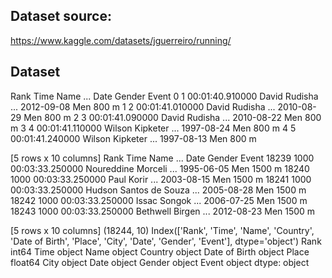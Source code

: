 ## Dataset source:
https://www.kaggle.com/datasets/jguerreiro/running/
## Dataset
   Rank             Time             Name  ...        Date Gender  Event
0     1  00:01:40.910000    David Rudisha  ...  2012-09-08    Men  800 m
1     2  00:01:41.010000    David Rudisha  ...  2010-08-29    Men  800 m
2     3  00:01:41.090000    David Rudisha  ...  2010-08-22    Men  800 m
3     4  00:01:41.110000  Wilson Kipketer  ...  1997-08-24    Men  800 m
4     5  00:01:41.240000  Wilson Kipketer  ...  1997-08-13    Men  800 m

[5 rows x 10 columns]
       Rank             Time                    Name  ...        Date Gender   Event
18239  1000  00:03:33.250000      Noureddine Morceli  ...  1995-06-05    Men  1500 m
18240  1000  00:03:33.250000              Paul Korir  ...  2003-08-15    Men  1500 m
18241  1000  00:03:33.250000  Hudson Santos de Souza  ...  2005-08-28    Men  1500 m
18242  1000  00:03:33.250000            Issac Songok  ...  2006-07-25    Men  1500 m
18243  1000  00:03:33.250000         Bethwell Birgen  ...  2012-08-23    Men  1500 m

[5 rows x 10 columns]
(18244, 10)
Index(['Rank', 'Time', 'Name', 'Country', 'Date of Birth', 'Place', 'City',
       'Date', 'Gender', 'Event'],
      dtype='object')
Rank               int64
Time              object
Name              object
Country           object
Date of Birth     object
Place            float64
City              object
Date              object
Gender            object
Event             object
dtype: object
